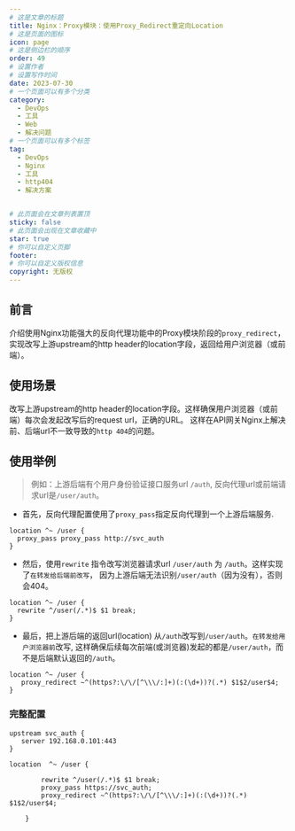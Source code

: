 ```yaml
---
# 这是文章的标题
title: Nginx：Proxy模块：使用Proxy_Redirect重定向Location
# 这是页面的图标
icon: page
# 这是侧边栏的顺序
order: 49
# 设置作者
# 设置写作时间
date: 2023-07-30
# 一个页面可以有多个分类
category:
  - DevOps
  - 工具
  - Web
  - 解决问题
# 一个页面可以有多个标签
tag:
  - DevOps
  - Nginx
  - 工具
  - http404
  - 解决方案


# 此页面会在文章列表置顶
sticky: false
# 此页面会出现在文章收藏中
star: true
# 你可以自定义页脚
footer: 
# 你可以自定义版权信息
copyright: 无版权
---
```




## 前言

介绍使用Nginx功能强大的反向代理功能中的Proxy模块阶段的`proxy_redirect`，实现改写上游upstream的http header的location字段，返回给用户浏览器（或前端）。





## 使用场景

改写上游upstream的http header的location字段。这样确保用户浏览器（或前端）每次会发起改写后的request url，正确的URL。 这样在API网关Nginx上解决前、后端url不一致导致的`http 404`的问题。

## 使用举例

> 例如：上游后端有个用户身份验证接口服务url `/auth`, 反向代理url或前端请求url是`/user/auth`。

- 首先，反向代理配置使用了`proxy_pass`指定反向代理到一个上游后端服务.

``` 
location ^~ /user {
  proxy_pass proxy_pass http://svc_auth
}
```

- 然后，使用`rewrite` 指令改写浏览器请求url `/user/auth` 为 `/auth`。这样实现了`在转发给后端前改写`， 因为上游后端无法识别`/user/auth`（因为没有），否则会404。

``` 
location ^~ /user {
  rewrite ^/user(/.*)$ $1 break; 
}
```

- 最后，把上游后端的返回url(location) 从`/auth`改写到`/user/auth`。`在转发给用户浏览器前`改写, 这样确保后续每次前端(或浏览器)发起的都是`/user/auth`，而不是后端默认返回的`/auth`。

```
location ^~ /user {
   proxy_redirect ~^(https?:\/\/[^\\\/:]+)(:(\d+))?(.*) $1$2/user$4; 
}
```

### 完整配置

```
upstream svc_auth {
   server 192.168.0.101:443
}

location  ^~ /user {

        rewrite ^/user(/.*)$ $1 break;   
        proxy_pass https://svc_auth;
        proxy_redirect ~^(https?:\/\/[^\\\/:]+)(:(\d+))?(.*) $1$2/user$4;  

    }
```